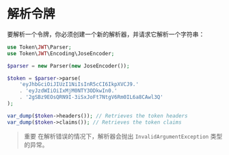 # 解析令牌

要解析一个令牌，你必须创建一个新的解析器，并请求它解析一个字符串：

```php
use Token\JWT\Parser;
use Token\JWT\Encoding\JoseEncoder;

$parser = new Parser(new JoseEncoder());

$token = $parser->parse(
    'eyJhbGciOiJIUzI1NiIsInR5cCI6IkpXVCJ9.'
    . 'eyJzdWIiOiIxMjM0NTY3ODkwIn0.'
    . '2gSBz9EOsQRN9I-3iSxJoFt7NtgV6Rm0IL6a8CAwl3Q'
);

var_dump($token->headers()); // Retrieves the token headers
var_dump($token->claims()); // Retrieves the token claims
```

> 重要
> 在解析错误的情况下，解析器会抛出 `InvalidArgumentException` 类型的异常。
